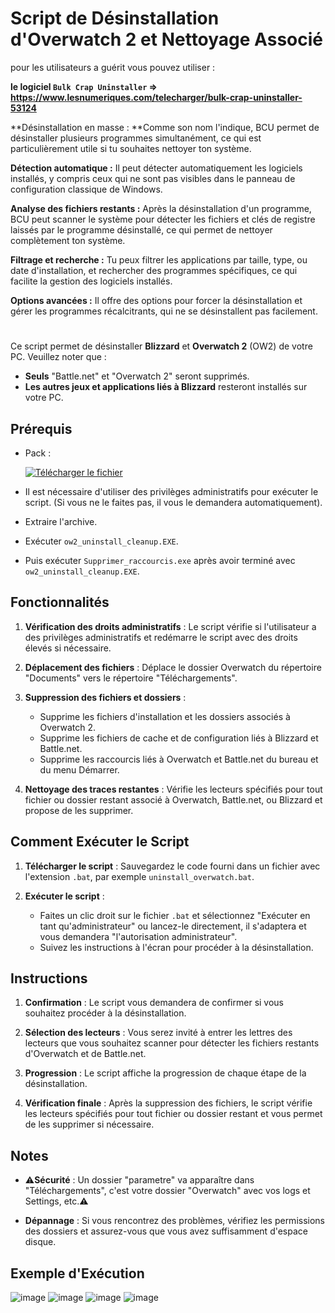 # Script de Désinstallation d'Overwatch 2 et Nettoyage Associé

pour les utilisateurs a guérit vous pouvez utiliser :

**le logiciel `Bulk Crap Uninstaller` => https://www.lesnumeriques.com/telecharger/bulk-crap-uninstaller-53124**

**Désinstallation en masse : **Comme son nom l'indique, BCU permet de désinstaller plusieurs programmes simultanément, ce qui est particulièrement utile si tu souhaites nettoyer ton système.

**Détection automatique :** Il peut détecter automatiquement les logiciels installés, y compris ceux qui ne sont pas visibles dans le panneau de configuration classique de Windows.

**Analyse des fichiers restants :** Après la désinstallation d'un programme, BCU peut scanner le système pour détecter les fichiers et clés de registre laissés par le programme désinstallé, ce qui permet de nettoyer complètement ton système.

**Filtrage et recherche :** Tu peux filtrer les applications par taille, type, ou date d'installation, et rechercher des programmes spécifiques, ce qui facilite la gestion des logiciels installés.

**Options avancées :** Il offre des options pour forcer la désinstallation et gérer les programmes récalcitrants, qui ne se désinstallent pas facilement.

#

Ce script permet de désinstaller **Blizzard** et **Overwatch 2** (OW2) de votre PC. Veuillez noter que :

- **Seuls** "Battle.net" et "Overwatch 2" seront supprimés.
- **Les autres jeux et applications liés à Blizzard** resteront installés sur votre PC.

## Prérequis

- Pack :

  [![Télécharger le fichier](https://github.com/user-attachments/assets/4c318b41-f48c-4751-8fa6-2265e0156ff1)](https://github.com/Popolia/ow2_uninstall_cleanup.bat/archive/refs/heads/main.zip)

- Il est nécessaire d'utiliser des privilèges administratifs pour exécuter le script.
  (Si vous ne le faites pas, il vous le demandera automatiquement).

- Extraire l'archive.

- Exécuter `ow2_uninstall_cleanup.EXE`.

- Puis exécuter `Supprimer_raccourcis.exe` après avoir terminé avec `ow2_uninstall_cleanup.EXE`.

## Fonctionnalités

1. **Vérification des droits administratifs** : Le script vérifie si l'utilisateur a des privilèges administratifs et redémarre le script avec des droits élevés si nécessaire.
   
2. **Déplacement des fichiers** : Déplace le dossier Overwatch du répertoire "Documents" vers le répertoire "Téléchargements".
   
3. **Suppression des fichiers et dossiers** :
   - Supprime les fichiers d'installation et les dossiers associés à Overwatch 2.
   - Supprime les fichiers de cache et de configuration liés à Blizzard et Battle.net.
   - Supprime les raccourcis liés à Overwatch et Battle.net du bureau et du menu Démarrer.
     
4. **Nettoyage des traces restantes** : Vérifie les lecteurs spécifiés pour tout fichier ou dossier restant associé à Overwatch, Battle.net, ou Blizzard et propose de les supprimer.

## Comment Exécuter le Script

1. **Télécharger le script** : Sauvegardez le code fourni dans un fichier avec l'extension `.bat`, par exemple `uninstall_overwatch.bat`.

2. **Exécuter le script** : 
   - Faites un clic droit sur le fichier `.bat` et sélectionnez "Exécuter en tant qu'administrateur" ou lancez-le directement, il s'adaptera et vous demandera "l'autorisation administrateur".
   - Suivez les instructions à l'écran pour procéder à la désinstallation.

## Instructions

1. **Confirmation** : Le script vous demandera de confirmer si vous souhaitez procéder à la désinstallation.

2. **Sélection des lecteurs** : Vous serez invité à entrer les lettres des lecteurs que vous souhaitez scanner pour détecter les fichiers restants d'Overwatch et de Battle.net.

3. **Progression** : Le script affiche la progression de chaque étape de la désinstallation.

4. **Vérification finale** : Après la suppression des fichiers, le script vérifie les lecteurs spécifiés pour tout fichier ou dossier restant et vous permet de les supprimer si nécessaire.

## Notes

- ⚠️**Sécurité** : Un dossier "parametre" va apparaître dans "Téléchargements", c'est votre dossier "Overwatch" avec vos logs et Settings, etc.⚠️

- **Dépannage** : Si vous rencontrez des problèmes, vérifiez les permissions des dossiers et assurez-vous que vous avez suffisamment d'espace disque.

## Exemple d'Exécution

![image](https://github.com/user-attachments/assets/e606957d-5b02-4393-996d-9b60f6106e6a)
![image](https://github.com/user-attachments/assets/293a8078-5246-4428-8cf0-8769a1783d3b)
![image](https://github.com/user-attachments/assets/c236dfeb-4fdf-418b-ac79-d6bb7fbdcc0a)
![image](https://github.com/user-attachments/assets/68074212-dea1-417f-b4f9-838e8d4e00c3)

